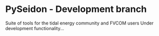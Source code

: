 PySeidon - Development branch
=============================

Suite of tools for the tidal energy community and FVCOM users
Under development functionality...
